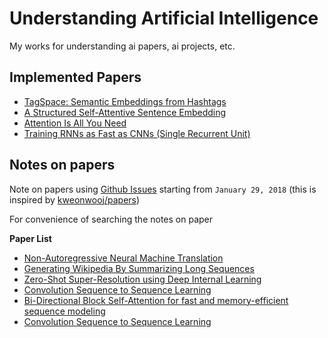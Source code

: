 # Understanding Artificial Intelligence

My works for understanding ai papers, ai projects, etc.

## Implemented Papers

- [TagSpace: Semantic Embeddings from Hashtags](https://github.com/flrngel/TagSpace-tensorflow)
- [A Structured Self-Attentive Sentence Embedding](https://github.com/flrngel/Self-Attentive-tensorflow)
- [Attention Is All You Need](https://github.com/flrngel/Transformer-tensorflow)
- [Training RNNs as Fast as CNNs (Single Recurrent Unit)](https://github.com/flrngel/Transformer-tensorflow)

## Notes on papers

Note on papers using [Github Issues](https://github.com/flrngel/understanding-ai/issues?utf8=%E2%9C%93&q=is%3Aissue+is%3Aopen+sort%3Acreated-desc) starting from `January 29, 2018`
(this is inspired by [kweonwooj/papers](https://github.com/kweonwooj/papers))

For convenience of searching the notes on paper

**Paper List**

- [Non-Autoregressive Neural Machine Translation](https://github.com/flrngel/understanding-ai/issues/6)
- [Generating Wikipedia By Summarizing Long Sequences](https://github.com/flrngel/understanding-ai/issues/5)
- [Zero-Shot Super-Resolution using Deep Internal Learning](https://github.com/flrngel/understanding-ai/issues/4)
- [Convolution Sequence to Sequence Learning](https://github.com/flrngel/understanding-ai/issues/3)
- [Bi-Directional Block Self-Attention for fast and memory-efficient sequence modeling](https://github.com/flrngel/understanding-ai/issues/2)
- [Convolution Sequence to Sequence Learning](https://github.com/flrngel/understanding-ai/issues/1)
